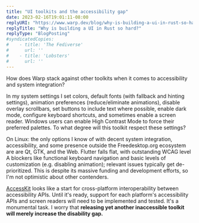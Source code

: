 ```yaml
---
title: "UI toolkits and the accessibility gap"
date: 2023-02-16T19:01:11-08:00
replyURI: "https://www.warp.dev/blog/why-is-building-a-ui-in-rust-so-hard"
replyTitle: "Why is building a UI in Rust so hard?"
replyType: "BlogPosting"
#syndicatedCopies:
#    - title: 'The Fediverse'
#      url: ''
#    - title: 'Lobsters'
#      url: ''
---
```

How does Warp stack against other toolkits when it comes to accessibility and system integration?

In my system settings I set colors, default fonts (with fallback and hinting settings), animation preferences (reduce/eliminate animations), disable overlay scrollbars, set buttons to include text where possible, enable dark mode, configure keyboard shortcuts, and sometimes enable a screen reader. Windows users can enable High Contrast Mode to force their preferred palettes. To what degree will this toolkit respect these settings?

On Linux: the only options I know of with decent system integration, accessibility, and some presence outside the Freedesktop.org ecosystem are are Qt, GTK, and the Web. Flutter falls flat, with outstanding WCAG level A blockers like functional keyboard navigation and basic levels of customization (e.g. disabling animation); relevant issues typically get de-prioritized. This is despite its massive funding and development efforts, so I'm not optimistic about other contenders.

[AccessKit](https://github.com/AccessKit/accesskit) looks like a start for cross-platform interoperability between accessibility APIs. Until it's ready, support for each platform's accessibility APIs and screen readers will need to be implemented and tested. It's a monumental task. I worry that **releasing yet another inaccessible toolkit will merely increase the disability gap.**

